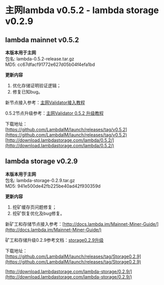 # 主网lambda v0.5.2 - lambda storage v0.2.9

## lambda mainnet v0.5.2

**本版本用于主网**    
包名: lambda-0.5.2-release.tar.gz   
MD5: cc67dfacf91772e627d05b04f4efa1bd  

**更新内容**   
1. 优化存储证明验证逻辑；  
2. 修复已知bug。  


新节点接入参考：[主网Validator接入教程](http://docs.lambda.im/Mainnet-Validator-Guide/)   

0.5.2节点升级参考：[主网Validator 0.5.2 升级教程](http://docs.lambda.im/Mainnet-Validator-Upgrade-Guide/)

下载地址：  
[https://github.com/LambdaIM/launch/releases/tag/v0.5.2](https://github.com/LambdaIM/launch/releases/tag/v0.5.2)  
[http://download.lambdastorage.com/lambda/0.5.2/](http://download.lambdastorage.com/lambda/0.5.2/)

## lambda storage v0.2.9

**本版本用于主网**    
包名: lambda-storage-0.2.9.tar.gz  
MD5: 941e500de42fb225be40ad42f930359d

**更新内容**   
1. 挖矿缓存页问题修复；
2. 挖矿恢复优化及bug修复。   


新矿工和存储节点接入参考：[http://docs.lambda.im/Mainnet-Miner-Guide/](http://docs.lambda.im/Mainnet-Miner-Guide/)   

矿工和存储升级0.2.9参考文档：[storage0.2.9升级](http://docs.lambda.im/Mainnet-Store-Upgrade/)  

下载地址：   
[https://github.com/LambdaIM/launch/releases/tag/Storage0.2.9](https://github.com/LambdaIM/launch/releases/tag/Storage0.2.9)

[http://download.lambdastorage.com/lambda-storage/0.2.9/](http://download.lambdastorage.com/lambda-storage/0.2.9/)